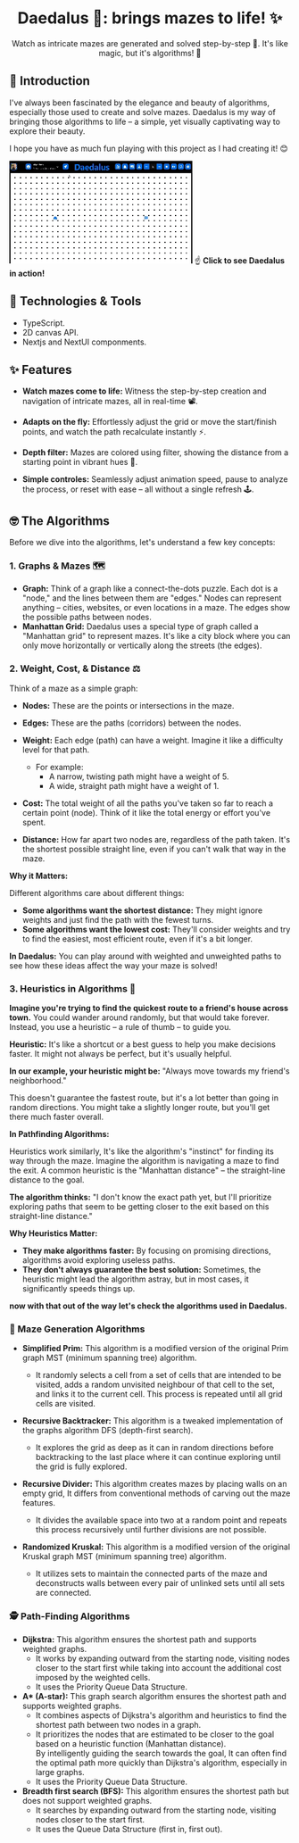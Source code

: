 <h1 align="center">Daedalus 🧭: brings mazes to life! ✨</h1>
<div align="center">Watch as intricate mazes are generated and solved step-by-step 👣. It's like magic, but it's algorithms! 🧠
</div>

## 📖 Introduction

I've always been fascinated by the elegance and beauty of algorithms, especially those used to create and solve mazes. Daedalus is my way of bringing those algorithms to life – a simple, yet visually captivating way to explore their beauty.

I hope you have as much fun playing with this project as I had creating it! 😊

[![Gif showing Daedalus in action](media/overview.gif)](https://medsouiyeh.tech/Daedalus/)  ☝️ **Click to see Daedalus in action!**


## 🚀 Technologies & Tools
- TypeScript.
- 2D canvas API.
- Nextjs and NextUI componments.

## ✨ Features
* **Watch mazes come to life:** Witness the step-by-step creation and navigation of intricate mazes, all in real-time 📽️.

* **Adapts on the fly:** Effortlessly adjust the grid or move the start/finish points, and watch the path recalculate instantly ⚡.

* **Depth filter:** Mazes are colored using filter, showing the distance from a starting point in vibrant hues 🎨.

* **Simple controles:** Seamlessly adjust animation speed, pause to analyze the process, or reset with ease – all without a single refresh 🕹️.



## 🤓 The Algorithms

Before we dive into the algorithms, let's understand a few key concepts:

### 1. Graphs & Mazes 🗺️
* **Graph:** Think of a graph like a connect-the-dots puzzle. Each dot is a "node," and the lines between them are "edges." Nodes can represent anything – cities, websites, or even locations in a maze. The edges show the possible paths between nodes.
* **Manhattan Grid:** Daedalus uses a special type of graph called a "Manhattan grid" to represent mazes. It's like a city block where you can only move horizontally or vertically along the streets (the edges).

### 2. Weight, Cost, & Distance ⚖️
Think of a maze as a simple graph:
* **Nodes:** These are the points or intersections in the maze.
* **Edges:** These are the paths (corridors) between the nodes.

* **Weight:** Each edge (path) can have a weight. Imagine it like a difficulty level for that path. 
    * For example:
        * A narrow, twisting path might have a weight of 5.
        * A wide, straight path might have a weight of 1.
* **Cost:** The total weight of all the paths you've taken so far to reach a certain point (node). Think of it like the total energy or effort you've spent.
* **Distance:** How far apart two nodes are, regardless of the path taken. It's the shortest possible straight line, even if you can't walk that way in the maze.

**Why it Matters:**

Different algorithms care about different things:

* **Some algorithms want the shortest distance:** They might ignore weights and just find the path with the fewest turns.
* **Some algorithms want the lowest cost:** They'll consider weights and try to find the easiest, most efficient route, even if it's a bit longer. 

**In Daedalus:** You can play around with weighted and unweighted paths to see how these ideas affect the way your maze is solved!

### 3. Heuristics in Algorithms 🧠

**Imagine you're trying to find the quickest route to a friend's house across town.** You could wander around randomly, but that would take forever. Instead, you use a heuristic – a rule of thumb – to guide you.

**Heuristic:** It's like a shortcut or a best guess to help you make decisions faster. It might not always be perfect, but it's usually helpful.

**In our example, your heuristic might be:** "Always move towards my friend's neighborhood."

This doesn't guarantee the fastest route, but it's a lot better than going in random directions. You might take a slightly longer route, but you'll get there much faster overall.

**In Pathfinding Algorithms:**

Heuristics work similarly, It's like the algorithm's "instinct" for finding its way through the maze. Imagine the algorithm is navigating a maze to find the exit. A common heuristic is the "Manhattan distance" – the straight-line distance to the goal.

**The algorithm thinks:** "I don't know the exact path yet, but I'll prioritize exploring paths that seem to be getting closer to the exit based on this straight-line distance."

**Why Heuristics Matter:**

* **They make algorithms faster:** By focusing on promising directions, algorithms avoid exploring useless paths.
* **They don't always guarantee the best solution:** Sometimes, the heuristic might lead the algorithm astray, but in most cases, it significantly speeds things up.

**now with that out of the way let's check the algorithms used in Daedalus.**

### 🤖 Maze Generation Algorithms
* **Simplified Prim:** This algorithm is a modified version of the original Prim graph MST (minimum spanning tree) algorithm.
    - It randomly selects a cell from a set of cells that are intended to be visited, adds a random unvisited neighbour of that cell to the set, and links it to the current cell. This process is repeated until all grid cells are visited.

* **Recursive Backtracker:** This algorithm is a tweaked implementation of the graphs algorithm DFS (depth-first search).
    - It explores the grid as deep as it can in random directions before backtracking to the last place where it can continue exploring until the grid is fully explored.

* **Recursive Divider:** This algorithm creates mazes by placing walls on an empty grid, 
    It differs from conventional methods of carving out the maze features.
    - It divides the available space into two at a random point and repeats this process recursively until further divisions are not possible.

* **Randomized Kruskal:** This algorithm is a modified version of the original Kruskal graph MST (minimum spanning tree) algorithm.
    - It utilizes sets to maintain the connected parts of the maze and deconstructs walls between every pair of unlinked sets until all sets are connected.


### 🕵️ Path-Finding Algorithms
* **Dijkstra:** This algorithm ensures the shortest path and supports weighted graphs.
    - It works by expanding outward from the starting node,
    visiting nodes closer to the start first while taking into account the additional cost imposed by the weighted cells.
    - It uses the Priority Queue Data Structure.
* **A\* (A-star):** This graph search algorithm ensures the shortest path and supports weighted graphs.
    - It combines aspects of Dijkstra's algorithm and heuristics to find the shortest path between two nodes in a graph.
    - It prioritizes the nodes that are estimated to be closer to the goal based on a heuristic  function (Manhattan distance). \
    By intelligently guiding the search towards the goal, It can often find the optimal path more quickly than Dijkstra's algorithm, especially in large graphs.
    - It uses the Priority Queue Data Structure.
* **Breadth first search (BFS):** This algorithm ensures the shortest path but does not support weighted graphs.
    - It searches by expanding outward from the starting node,
    visiting nodes closer to the start first.
    - It uses the Queue Data Structure (first in, first out).
